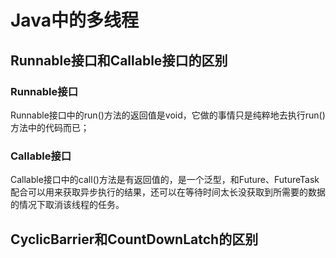 # Java中的多线程

## Runnable接口和Callable接口的区别

### Runnable接口

Runnable接口中的run()方法的返回值是void，它做的事情只是纯粹地去执行run()方法中的代码而已；

### Callable接口

Callable接口中的call()方法是有返回值的，是一个泛型，和Future、FutureTask配合可以用来获取异步执行的结果，还可以在等待时间太长没获取到所需要的数据的情况下取消该线程的任务。

## CyclicBarrier和CountDownLatch的区别
